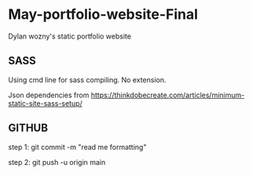 # May-portfolio-website-Final

Dylan wozny's static portfolio website

## SASS

Using cmd line for sass compiling. No extension.

Json dependencies from https://thinkdobecreate.com/articles/minimum-static-site-sass-setup/

## GITHUB

step 1: git commit -m "read me formatting"

step 2: git push -u origin main
